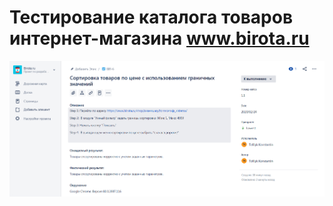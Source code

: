 # Тестирование каталога товаров интернет-магазина www.birota.ru
![tesat](https://github.com/tofilyk/QA/blob/master/2020-02-24_16-49-21.png)
 
